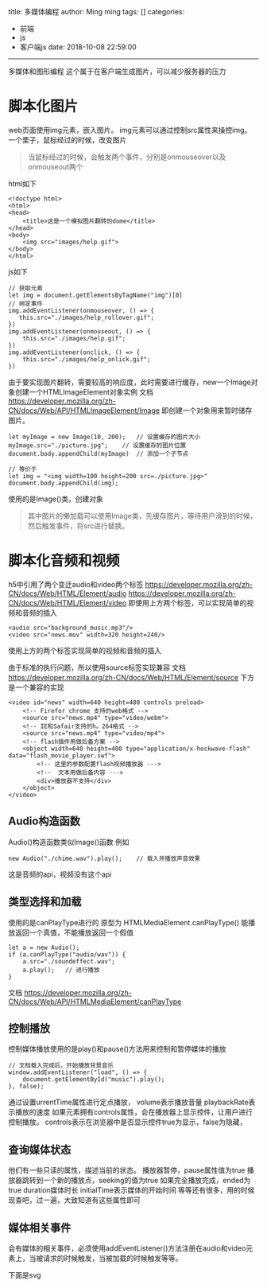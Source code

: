 title: 多媒体编程
author: Ming ming
tags: []
categories:
  - 前端
  - js
  - 客户端js
date: 2018-10-08 22:59:00
---
多媒体和图形编程
这个属于在客户端生成图片，可以减少服务器的压力
# 脚本化图片
web页面使用img元素，嵌入图片。
img元素可以通过控制src属性来操控img。
一个栗子，鼠标经过的时候，改变图片
> 当鼠标经过的时候，会触发两个事件，分别是onmouseover以及onmouseout两个

html如下
```
<!doctype html>
<html>
<head>
    <title>这是一个模拟图片翻转的dome</title>
</head>
<body>
    <img src="images/help.gif">
</body>
</html>
```
js如下
```
// 获取元素
let img = document.getElementsByTagName("img")[0]
// 绑定事件
img.addEventListener(onmouseover, () => {
   this.src="./images/help_rollover.gif"; 
})
img.addEventListener(onmouseout, () => {
    this.src="./images/help.gif";
})
img.addEventListener(onclick, () => {
    this.src="./images/help_onlick.gif";
})
```
由于要实现图片翻转，需要较高的响应度，此时需要进行缓存，new一个Image对象创建一个HTMLImageElement对象实例
文档 https://developer.mozilla.org/zh-CN/docs/Web/API/HTMLImageElement/Image
即创建一个对象用来暂时储存图片。
```
let myImage = new Image(10, 200);	// 设置缓存的图片大小
myImage.src="./picture.jpg";	// 设置缓存的图片位置
document.body.appendChild(myImage)	// 添加一个子节点

// 等价于
let img = "<img width=100 height=200 src=./picture.jpg>"
document.body.appendChild(img);
```
使用的是Image()类，创建对象
> 其中图片的懒加载可以使用Image类，先缓存图片，等待用户滑到的时候，然后触发事件，将src进行替换。


# 脚本化音频和视频
h5中引用了两个变迁audio和video两个标签
https://developer.mozilla.org/zh-CN/docs/Web/HTML/Element/audio
https://developer.mozilla.org/zh-CN/docs/Web/HTML/Element/video
即使用上方两个标签，可以实现简单的视频和音频的插入
```
<audio src="background_music.mp3"/>
<video src="news.mov" width=320 height=240/>
```
使用上方的两个标签实现简单的视频和音频的插入

由于标准的执行问题，所以使用source标签实现兼容
文档 https://developer.mozilla.org/zh-CN/docs/Web/HTML/Element/source
下方是一个兼容的实现
```
<video id="news" width=640 height=480 controls preload>
    <!-- Firefor chrome 支持的web格式 -->
    <source src="news.mp4" type="video/webm">
    <!-- IE和Safair支持的h。264格式 -->
    <source src="news.mp4" type="video/mp4">
    <!-- flash插件用做后备方案 -->
    <object width=640 height=480 type="application/x-hockwave-flash" data="flash_movie_player.swf">
        <!-- 这里的参数配置flash视频播放器 --->
        <!--  文本用做后备内容 --->
        <div>播放器不支持</div>
    </object>
</video>
```
## Audio构造函数
Audio()构造函数类似Image()函数
例如
```
new Audio("./chime.wav").play();    // 载入并播放声音效果
```
这是音频的api，视频没有这个api
## 类型选择和加载
使用的是canPlayType进行的
原型为 HTMLMediaElement.canPlayType()
能播放返回一个真值，不能播放返回一个假值
```
let a = new Audio();
if (a.canPlayType("audio/wav")) {
    a.src="./soundeffect.wav";
    a.play();   // 进行播放
}
```
文档 https://developer.mozilla.org/zh-CN/docs/Web/API/HTMLMediaElement/canPlayType

## 控制播放
控制媒体播放使用的是play()和pause()方法用来控制和暂停媒体的播放
```
// 文档载入完成后，开始播放背景音乐
window.addEventListener("load", () => {
    document.getElementById("music").play();
}, false);
```
通过设置urrentTime属性进行定点播放，
volume表示播放音量
playbackRate表示播放的速度
如果元素拥有controls属性，会在播放器上显示控件，让用户进行控制播放。
controls表示在浏览器中是否显示控件true为显示，false为隐藏，

## 查询媒体状态
他们有一些只读的属性，描述当前的状态。
播放器暂停，pause属性值为true
播放器跳转到一个新的播放点，seeking的值为true
如果完全播放完成，ended为true
duration媒体时长
initialTime表示媒体的开始时间
等等还有很多，用的时候现查吧，过一遍，大致知道有这些属性即可

## 媒体相关事件
会有媒体的相关事件，必须使用addEventListener()方法注册在audio和video元素上，当被请求的时候触发，当被加载的时候触发等等。

下面是svg